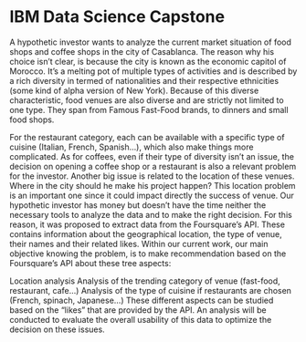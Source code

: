 # IBM Data Science Capstone

A hypothetic investor wants to analyze the current market situation of food shops and coffee shops in the city of Casablanca. The reason why his choice isn’t clear, is because the city is known as the economic capitol of Morocco. It’s a melting pot of multiple types of activities and is described by a rich diversity in termed of nationalities and their respective ethnicities (some kind of alpha version of New York). Because of this diverse characteristic, food venues are also diverse and are strictly not limited to one type. They span from Famous Fast-Food brands, to dinners and small food shops.

For the restaurant category, each can be available with a specific type of cuisine (Italian, French, Spanish…), which also make things more complicated. As for coffees, even if their type of diversity isn’t an issue, the decision on opening a coffee shop or a restaurant is also a relevant problem for the investor. Another big issue is related to the location of these venues. Where in the city should he make his project happen? This location problem is an important one since it could impact directly the success of venue. Our hypothetic investor has money but doesn’t have the time neither the necessary tools to analyze the data and to make the right decision. For this reason, it was proposed to extract data from the Foursquare’s API. These contains information about the geographical location, the type of venue, their names and their related likes. Within our current work, our main objective knowing the problem, is to make recommendation based on the Foursquare’s API about these tree aspects:

Location analysis
Analysis of the trending category of venue (fast-food, restaurant, cafe…)
Analysis of the type of cuisine if restaurants are chosen (French, spinach, Japanese…)
These different aspects can be studied based on the “likes” that are provided by the API. An analysis will be conducted to evaluate the overall usability of this data to optimize the decision on these issues.
